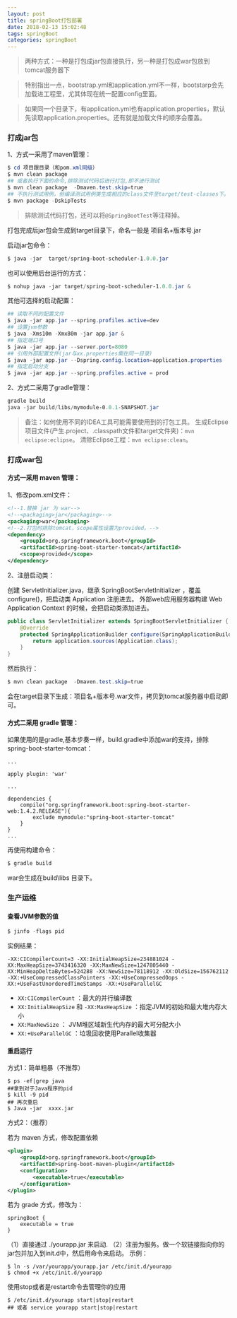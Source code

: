 ```yaml
---
layout: post
title: springBoot打包部署
date: 2018-02-13 15:02:48
tags: springBoot
categories: springBoot
---
```


>两种方式：一种是打包成jar包直接执行，另一种是打包成war包放到tomcat服务器下

>特别指出一点，bootstrap.yml和application.yml不一样，bootstarp会先加载进工程里，尤其体现在统一配置config里面。

>如果同一个目录下，有application.yml也有application.properties，默认先读取application.properties。还有就是加载文件的顺序会覆盖。

### 打成jar包

1、方式一采用了maven管理：

```powershell
$ cd 项目跟目录（和pom.xml同级）
$ mvn clean package
## 或者执行下面的命令,排除测试代码后进行打包,即不进行测试
$ mvn clean package  -Dmaven.test.skip=true
## 不执行测试用例，但编译测试用例类生成相应的class文件至target/test-classes下。
$ mvn package -DskipTests
```
>排除测试代码打包，还可以将`@SpringBootTest`等注释掉。

打包完成后jar包会生成到target目录下，命名一般是 项目名+版本号.jar 

启动jar包命令：

```powershell
$ java -jar  target/spring-boot-scheduler-1.0.0.jar
```

也可以使用后台运行的方式：

```powershell
$ nohup java -jar target/spring-boot-scheduler-1.0.0.jar &
```

其他可选择的启动配置：

```powershell
## 读取不同的配置文件
$ java -jar app.jar --spring.profiles.active=dev
## 设置jvm参数
$ java -Xms10m -Xmx80m -jar app.jar & 
## 指定端口号
$ java -jar app.jar --server.port=8080
## 引用外部配置文件(jar与xx.properties需在同一目录)
$ java -jar app.jar --Dspring.config.location=application.properties
## 指定启动分支
$ java -jar app.jar --spring.profiles.active = prod
```

<!-- more -->

2、方式二采用了gradle管理：

```powershell
gradle build
java -jar build/libs/mymodule-0.0.1-SNAPSHOT.jar
```

>备注：如何使用不同的IDEA工具可能需要使用到的打包工具。
生成Eclipse项目文件(产生.project、.classpath文件和target文件夹)：`mvn eclipse:eclipse`。
清除Eclipse工程：`mvn eclipse:clean`。

### 打成war包

#### 方式一采用 maven 管理：  

1、修改pom.xml文件：

```xml
<!--1.替换 jar 为 war-->
<!--<packaging>jar</packaging>-->
<packaging>war</packaging>
<!--2.打包时排除tomcat，scope属性设置为provided。-->
<dependency>
	<groupId>org.springframework.boot</groupId>
	<artifactId>spring-boot-starter-tomcat</artifactId>
	<scope>provided</scope>
</dependency>
```

2、注册启动类：  

创建 ServletInitializer.java，继承 SpringBootServletInitializer ，覆盖 configure()，把启动类 Application 注册进去。
外部web应用服务器构建 Web Application Context 的时候，会把启动类添加进去。

```java
public class ServletInitializer extends SpringBootServletInitializer {
    @Override
    protected SpringApplicationBuilder configure(SpringApplicationBuilder application) {
        return application.sources(Application.class);
    }
}
```

然后执行：

```powershell
$ mvn clean package  -Dmaven.test.skip=true
```

会在target目录下生成：项目名+版本号.war文件，拷贝到tomcat服务器中启动即可。

#### 方式二采用 gradle 管理：

如果使用的是gradle,基本步奏一样，build.gradle中添加war的支持，排除spring-boot-starter-tomcat：

```
...

apply plugin: 'war'

...

dependencies {
    compile("org.springframework.boot:spring-boot-starter-web:1.4.2.RELEASE"){
    	exclude mymodule:"spring-boot-starter-tomcat"
    }
}
...
```

再使用构建命令：

```powershell
$ gradle build
```

war会生成在build\libs 目录下。


### 生产运维

#### 查看JVM参数的值

```powershell
$ jinfo -flags pid
```

实例结果：

```
-XX:CICompilerCount=3 -XX:InitialHeapSize=234881024 -XX:MaxHeapSize=3743416320 -XX:MaxNewSize=1247805440 -XX:MinHeapDeltaBytes=524288 -XX:NewSize=78118912 -XX:OldSize=156762112 -XX:+UseCompressedClassPointers -XX:+UseCompressedOops -XX:+UseFastUnorderedTimeStamps -XX:+UseParallelGC
```
- `XX:CICompilerCount` ：最大的并行编译数
- `XX:InitialHeapSize` 和 `-XX:MaxHeapSize` ：指定JVM的初始和最大堆内存大小
- `XX:MaxNewSize` ： JVM堆区域新生代内存的最大可分配大小
- `XX:+UseParallelGC` ：垃圾回收使用Parallel收集器

#### 重启运行  

方式1：简单粗暴（不推荐）

```
$ ps -ef|grep java 
##拿到对于Java程序的pid
$ kill -9 pid
## 再次重启
$ Java -jar  xxxx.jar
```

方式2：（推荐）  

若为 maven 方式，修改配置依赖

```xml
<plugin>
    <groupId>org.springframework.boot</groupId>
    <artifactId>spring-boot-maven-plugin</artifactId>
    <configuration>
        <executable>true</executable>
    </configuration>
</plugin>
```

若为 grade 方式，修改为：

```
springBoot {
    executable = true
}
```

（1）直接通过 ./yourapp.jar 来启动.
（2）注册为服务。做一个软链接指向你的jar包并加入到init.d中，然后用命令来启动。
示例：

```
$ ln -s /var/yourapp/yourapp.jar /etc/init.d/yourapp
$ chmod +x /etc/init.d/yourapp
```

使用stop或者是restart命令去管理你的应用

```
$ /etc/init.d/yourapp start|stop|restart
## 或者 service yourapp start|stop|restart
```
